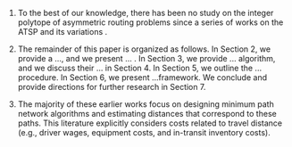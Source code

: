 1. To the best of our knowledge, there has been no study on the integer polytope of asymmetric routing problems since a series of works on the ATSP and its variations .
2. The remainder of this paper is organized as follows. In Section 2, we provide a ..., and we present ...  . In Section 3, we provide ... algorithm, and we discuss their ... in Section 4. In Section 5,   we outline the ... procedure. In Section 6, we present ...framework. We conclude and provide directions for further research in Section 7.  

3. The majority of these earlier works focus on designing minimum path network algorithms and estimating distances that correspond to these paths. This literature explicitly considers costs related to travel distance (e.g., driver wages, equipment costs, and in-transit inventory costs).   

